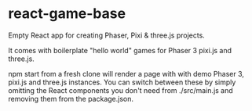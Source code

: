 # react-game-base
Empty React app for creating Phaser, Pixi & three.js projects.

It comes with boilerplate "hello world" games for Phaser 3 pixi.js and three.js.

npm start from a fresh clone will render a page with with demo Phaser 3, pixi.js and three.js instances.
You can switch between these by simply omitting the React components you don't need from ./src/main.js and removing them from the package.json.
